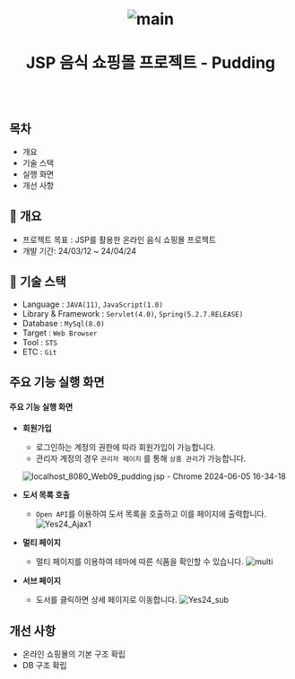 <h1 align="center">
  
  ![main](https://github.com/EumYongho/Pudding.jsp/assets/155952960/fdb8fd16-92b0-48e1-8dd6-a6c8a95cf8ab)



</h1>
<h1 align="center">JSP 음식 쇼핑몰 프로젝트 - Pudding</h1>
<br/><br/>

## 목차

- 개요
- 기술 스택
- 실행 화면
- 개선 사항


## 🚩 개요
  - 프로젝트 목표 :  JSP를 활용한 온라인 음식 쇼핑몰 프로젝트
  - 개발 기간: 24/03/12 ~ 24/04/24
    
## 🔧 기술 스택
  - Language : `JAVA(11)`, `JavaScript(1.0)`
  - Library & Framework : `Servlet(4.0)`, `Spring(5.2.7.RELEASE)`
  - Database : `MySql(8.0)`
  - Target : `Web Browser`
  - Tool : `STS`
  - ETC : `Git`

## 주요 기능 실행 화면

  #### 주요 기능 실행 화면

  * **회원가입**
    * 로그인하는 계정의 권한에 따라 회원가입이 가능합니다. 
    * 관리자 계정의 경우 `관리자 페이지` 를 통해 `상품 관리`가 가능합니다.
   
    ![localhost_8080_Web09_pudding jsp - Chrome 2024-06-05 16-34-18](https://github.com/EumYongho/Pudding.jsp/assets/155952960/3d8ee1ea-33f9-43cb-976c-bd0fed23dd8a)
    
  * **도서 목록 호출**
    * `Open API`를 이용하여 도서 목록을 호출하고 이를 페이지에 출력합니다.
      ![Yes24_Ajax1](https://github.com/JongHoonKim1004/Yes24_JSP/assets/155927559/68e3778a-dd4e-46fa-a1a7-4be83644d006)

  * **멀티 페이지**
    * 멀티 페이지를 이용하여 테마에 따른 식품을 확인할 수 있습니다.
    ![multi](https://github.com/EumYongho/Pudding.jsp/assets/155952960/4d008d11-29cb-4a37-bb77-1027e4299188)
      

  * **서브 페이지**
    * 도서를 클릭하면 상세 페이지로 이동합니다.
       ![Yes24_sub](https://github.com/JongHoonKim1004/Yes24_JSP/assets/155927559/835c467f-d64c-404d-abda-4461dd1ea573)




## 개선 사항
- 온라인 쇼핑몰의 기본 구조 확립
- DB 구조 확립

